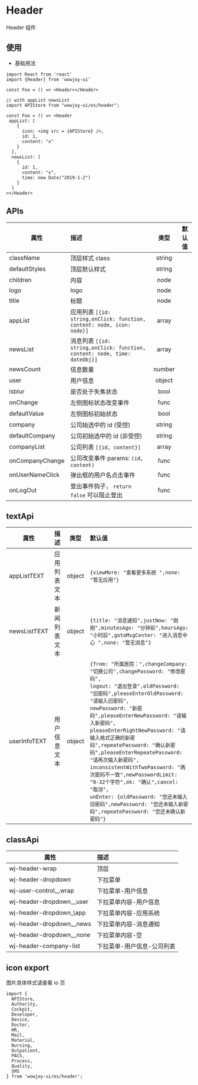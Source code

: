 # Header

Header 组件

## 使用

- 基础用法

```
import React from 'react'
import {Header} from 'wowjoy-ui'

const Foo = () => <Header></Header>

// with appList newsList
import APIStore from "wowjoy-ui/es/header";

const Foo = () => <Header
 appList: [
    {
      icon: <img src = {APIStore} />,
      id: 1,
      content: "x"
    }
  ],
  newsList: [
    {
      id: 1,
      content: "x",
      time: new Date("2019-1-2")
    }
  ]
></Header>
```

## APIs

| 属性            | 描述                                                                      |  类型  | 默认值 |
| --------------- | :------------------------------------------------------------------------ | :----: | :----: |
| className       | 顶层样式 class                                                            | string |        |
| defaultStyles   | 顶层默认样式                                                              | string |        |
| children        | 内容                                                                      |  node  |        |
| logo            | logo                                                                      |  node  |        |
| title           | 标题                                                                      |  node  |        |
| appList         | 应用列表 `[{id: string,onClick: function, content: node, icon: node}]`    | array  |        |
| newsList        | 消息列表 `[{id: string,onClick: function, content: node, time: dateObj}]` | array  |        |
| newsCount       | 信息数量                                                                  | number |        |
| user            | 用户信息                                                                  | object |        |
| isblur          | 是否处于失焦状态                                                          |  bool  |        |
| onChange        | 左侧图标状态改变事件                                                      |  func  |        |
| defaultValue    | 左侧图标初始状态                                                          |  bool  |        |
| company         | 公司始选中的 id (受控)                                                    | string |        |
| defaultCompany  | 公司初始选中的 id (非受控)                                                | string |        |
| companyList     | 公司列表 `[{id, content}]`                                                | array  |        |
| onCompanyChange | 公司改变事件 params: `(id, content)`                                      |  func  |        |
| onUserNameClick | 弹出框的用户名点击事件                                                    |  func  |        |
| onLogOut        | 登出事件钩子， `return false` 可以阻止登出                                |  func  |        |

## textApi

| 属性         | 描述         |  类型  | 默认值                                                                                                                                                                                                                                                                                                                                                                                                                                                                                                                                                                                                              |
| ------------ | :----------- | :----: | :------------------------------------------------------------------------------------------------------------------------------------------------------------------------------------------------------------------------------------------------------------------------------------------------------------------------------------------------------------------------------------------------------------------------------------------------------------------------------------------------------------------------------------------------------------------------------------------------------------------ |
| appListTEXT  | 应用列表文本 | object | `{viewMore: "查看更多系统 ",none: "暂无应用"}`                                                                                                                                                                                                                                                                                                                                                                                                                                                                                                                                                                      |
| newsListTEXT | 新闻列表文本 | object | `{title: "消息通知",justNow: "刚刚",minutesAgo: "分钟前",hoursAgo: "小时前",gotoMsgCenter: "进入消息中心 ",none: "暂无消息"}`                                                                                                                                                                                                                                                                                                                                                                                                                                                                                       |
| userInfoTEXT | 用户信息文本 | object | `{from: "所属医院：",changeCompany: "切换公司",changePassword: "修改密码",`<br/>`logout: "退出登录",oldPassword: "旧密码",pleaseEnterOldPassword: "请输入旧密码",`<br/>`newPassword: "新密码",pleaseEnterNewPassword: "请输入新密码",`<br/>`pleaseEnterRightNewPassword: "请输入格式正确的新密码",repeatePassword: "确认新密码",pleaseEnterRepeatePassword: "请再次输入新密码",`<br/>`inconsistentWithTwoPassword: "两次密码不一致",newPasswordLimit: "8-32个字符",ok: "确认",cancel: "取消",`<br/>`unEnter: {oldPassword: "您还未输入旧密码",newPassword: "您还未输入新密码",repeatePassword: "您还未确认新密码"}` |

## classApi

| 属性                       | 描述                       |
| -------------------------- | :------------------------- |
| wj-header-wrap             | 顶层                       |
| wj-header-dropdown         | 下拉菜单                   |
| wj-user-control\_\_wrap    | 下拉菜单-用户信息          |
| wj-header-dropdown\_\_user | 下拉菜单内容-用户信息      |
| wj-header-dropdown\_\app   | 下拉菜单内容-应用系统      |
| wj-header-dropdown\_\_news | 下拉菜单内容-消息通知      |
| wj-header-dropdown\_\_none | 下拉菜单内容-空            |
| wj-header-company-list     | 下拉菜单-用户信息-公司列表 |

## icon export

图片具体样式请查看 io 页

```
import {
  APIStore,
  Authority,
  Cockpit,
  Developer,
  Device,
  Doctor,
  HR,
  Mail,
  Material,
  Nursing,
  Outpatient,
  PACS,
  Process,
  Quality,
  SMS
} from 'wowjoy-ui/es/header';

```

